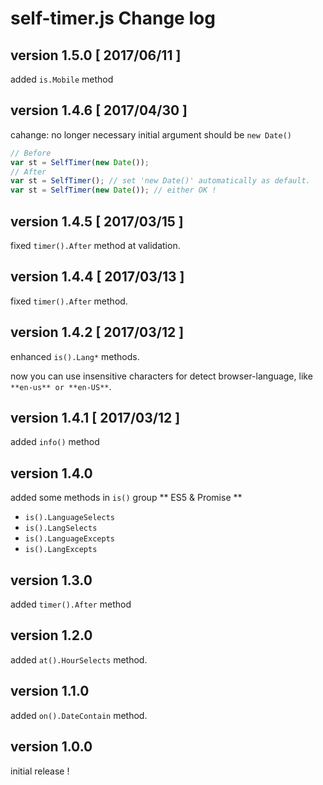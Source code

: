 # self-timer.js Change log

## version 1.5.0 [ 2017/06/11 ]
added `is.Mobile` method

## version 1.4.6 [ 2017/04/30 ]
cahange: no longer necessary initial argument should be `new Date()`
```javascript
// Before
var st = SelfTimer(new Date());
// After
var st = SelfTimer(); // set 'new Date()' automatically as default.
var st = SelfTimer(new Date()); // either OK !
```

## version 1.4.5 [ 2017/03/15 ]
fixed `timer().After` method at validation.

## version 1.4.4 [ 2017/03/13 ]
fixed `timer().After` method.

## version 1.4.2 [ 2017/03/12 ]
enhanced `is().Lang*` methods.

now you can use insensitive characters for detect browser-language, like `**en-us** or **en-US**`.

## version 1.4.1 [ 2017/03/12 ]
added `info()` method

## version 1.4.0
added some methods in `is()` group
** ES5 & Promise **
 - `is().LanguageSelects`
 - `is().LangSelects`
 - `is().LanguageExcepts`
 - `is().LangExcepts`

## version 1.3.0
added `timer().After` method

## version 1.2.0
added `at().HourSelects` method.

## version 1.1.0

added `on().DateContain` method.

## version 1.0.0

initial release !
